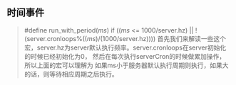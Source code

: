 ## 时间事件

> #define run_with_period(_ms_) if ((_ms_ <= 1000/server.hz) || !(server.cronloops%((_ms_)/(1000/server.hz))))
首先我们来解读一些这个宏，server.hz为server默认执行频率。server.cronloops在server初始化
的时候已经初始化为0， 然后在每次执行serverCron的时候做累加操作，所以上面的宏可以理解为
如果ms小于服务器默认执行周期则执行，如果大的话，则等待相应周期之后执行。


